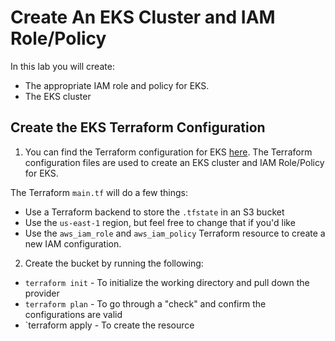 # Create An EKS Cluster and IAM Role/Policy

In this lab you will create:
- The appropriate IAM role and policy for EKS.
- The EKS cluster

## Create the EKS Terraform Configuration

1. You can find the Terraform configuration for EKS [here](https://github.com/AdminTurnedDevOps/DevOps-The-Hard-Way-AWS/tree/main/Terraform-AWS-Services-Creation/EKS-With-Worker-Nodes). The Terraform configuration files are used to create an EKS cluster and IAM Role/Policy for EKS. 

The Terraform `main.tf` will do a few things:
- Use a Terraform backend to store the `.tfstate` in an S3 bucket
- Use the `us-east-1` region, but feel free to change that if you'd like
- Use the `aws_iam_role` and `aws_iam_policy` Terraform resource to create a new IAM configuration. 

2. Create the bucket by running the following:
- `terraform init` - To initialize the working directory and pull down the provider
- `terraform plan` - To go through a "check" and confirm the configurations are valid
- `terraform apply - To create the resource
